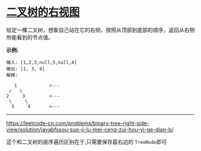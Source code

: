 # [二叉树的右视图](https://leetcode-cn.com/problems/binary-tree-right-side-view/)

 给定一棵二叉树，想象自己站在它的右侧，按照从顶部到底部的顺序，返回从右侧所能看到的节点值。 

 **示例:** 

```
输入: [1,2,3,null,5,null,4]
输出: [1, 3, 4]
解释:

   1            <---
 /   \
2     3         <---
 \     \
  5     4       <---

```

---

 https://leetcode-cn.com/problems/binary-tree-right-side-view/solution/javabfssou-suo-ji-lu-mei-ceng-zui-hou-yi-ge-dian-b/ 

这个和二叉树的层序遍历区别在于,只需要保存最右边的 `TreeNode`即可

